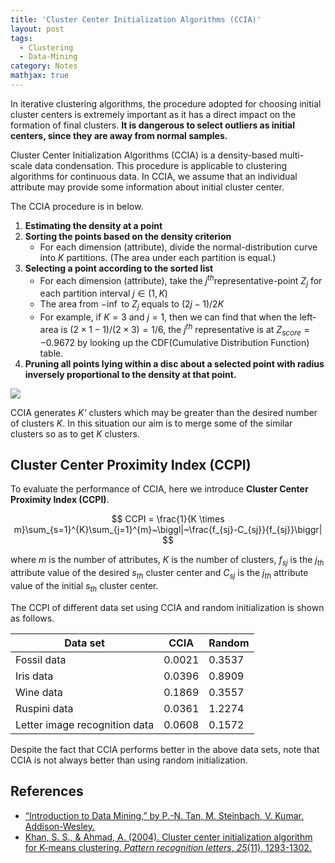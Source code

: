 ```yaml
---
title: 'Cluster Center Initialization Algorithms (CCIA)'
layout: post
tags:
  - Clustering
  - Data-Mining
category: Notes
mathjax: true
---
```


In iterative clustering algorithms, the procedure adopted for choosing initial cluster centers is extremely important as it has a direct impact on the formation of final clusters.   **It is dangerous to select outliers as initial centers, since they are away from normal samples.**

Cluster Center Initialization Algorithms (CCIA) is a density-based multi-scale data condensation.   This procedure is applicable to clustering algorithms for continuous data.   In CCIA, we assume that an individual attribute may provide some information about initial cluster center.

<!--more-->

The CCIA procedure is in below.

1. **Estimating the density at a point**
2. **Sorting the points based on the density criterion**
    - For each dimension (attribute), divide the normal-distribution curve into $K$ partitions. (The area under each partition is equal.)
3. **Selecting a point according to the sorted list**
    - For each dimension (attribute), take the $j^{th}$representative-point $Z_j$ for each partition interval $j \in (1,K)$
    - The area from $-\inf$ to $Z_j$ equals to $(2j-1)/2K$
    - For example, if $K=3$ and $j=1$, then we can find that when the left-area is $(2\times1-1)/(2\times3)=1/6$, the $j^{th}$ representative is at $Z_{score} = -0.9672$ by looking up the CDF(Cumulative Distribution Function) table.
4. **Pruning all points lying within a disc about a selected point with radius inversely proportional to the density at that point.**

![](https://ars.els-cdn.com/content/image/1-s2.0-S0167865504000996-gr1.jpg)


CCIA generates _K'_ clusters which may be greater than the desired number of clusters _K_. In this situation our aim is to merge some of the similar clusters so as to get _K_ clusters.

## Cluster Center Proximity Index (CCPI)

To evaluate the performance of CCIA, here we introduce **Cluster Center Proximity Index (CCPI)**.

$$
CCPI = \frac{1}{K \times m}\sum_{s=1}^{K}\sum_{j=1}^{m}~\biggl|~\frac{f_{sj}-C_{sj}}{f_{sj}}\biggr|
$$

where $m$ is the number of attributes, $K$ is the number of clusters, $f_{sj}$ is the $j_{th}$ attribute value of the desired $s_{th}$ cluster center and $C_{sj}$ is the $j_{th}$ attribute value of the initial $s_{th}$ cluster center.

The CCPI of different data set using CCIA and random initialization is shown as follows.

| Data set | CCIA | Random |
| --- | --- | --- |
| Fossil data | 0.0021 | 0.3537 |
| Iris data | 0.0396 | 0.8909 |
| Wine data | 0.1869 | 0.3557 |
| Ruspini data | 0.0361 | 1.2274 |
| Letter image recognition data | 0.0608 | 0.1572 |

Despite the fact that CCIA performs better in the above data sets, note that CCIA is not always better than using random initialization.

## References
- [“Introduction to Data Mining,” by P.-N. Tan, M. Steinbach, V. Kumar, Addison-Wesley.](http://www-users.cs.umn.edu/~kumar/dmbook/index.php)
- [Khan, S. S., & Ahmad, A. (2004). Cluster center initialization algorithm for K-means clustering. _Pattern recognition letters_, _25_(11), 1293-1302.](https://www.sciencedirect.com/science/article/pii/S0167865504000996)